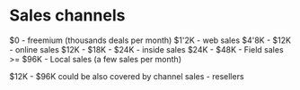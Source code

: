 # Sales channels

$0 - freemium (thousands deals per month)
$1'2K - web sales
$4'8K - $12K - online sales
$12K - $18K - $24K - inside sales
$24K - $48K - Field sales
 \>= $96K - Local sales (a few sales per month)


$12K - $96K could be also covered by channel sales - resellers


